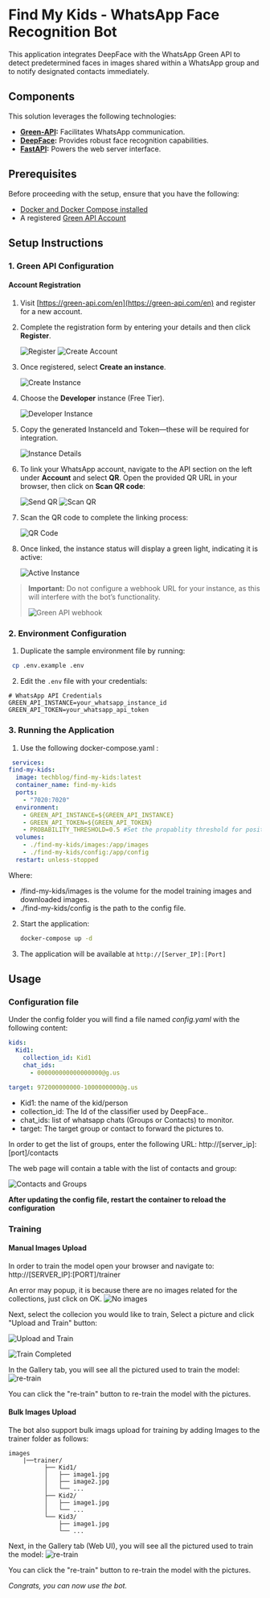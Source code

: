 # Find My Kids - WhatsApp Face Recognition Bot

This application integrates DeepFace with the WhatsApp Green API to detect predetermined faces in images shared within a WhatsApp group and to notify designated contacts immediately.

## Components

This solution leverages the following technologies:

- **[Green-API](https://green-api.com/):** Facilitates WhatsApp communication.
- **[DeepFace](https://github.com/serengil/deepface):** Provides robust face recognition capabilities.
- **[FastAPI](https://fastapi.tiangolo.com/):** Powers the web server interface.

## Prerequisites

Before proceeding with the setup, ensure that you have the following:

- [Docker and Docker Compose installed](https://medium.com/@tomer.klein/step-by-step-tutorial-installing-docker-and-docker-compose-on-ubuntu-a98a1b7aaed0)
- A registered [Green API Account](https://green-api.com/)


## Setup Instructions

### 1. Green API Configuration

#### Account Registration

1. Visit [https://green-api.com/en](https://green-api.com/en) and register for a new account.
2. Complete the registration form by entering your details and then click **Register**.

   ![Register](https://raw.githubusercontent.com/t0mer/green-api-custom-notifier/refs/heads/main/screenshots/register.png)
   ![Create Account](https://raw.githubusercontent.com/t0mer/green-api-custom-notifier/refs/heads/main/screenshots/create_acoount.png)

3. Once registered, select **Create an instance**.

   ![Create Instance](https://raw.githubusercontent.com/t0mer/green-api-custom-notifier/refs/heads/main/screenshots/create_instance.png)

4. Choose the **Developer** instance (Free Tier).

   ![Developer Instance](https://raw.githubusercontent.com/t0mer/green-api-custom-notifier/refs/heads/main/screenshots/developer_instance.png)

5. Copy the generated InstanceId and Token—these will be required for integration.

   ![Instance Details](https://raw.githubusercontent.com/t0mer/green-api-custom-notifier/refs/heads/main/screenshots/instance_details.png)

6. To link your WhatsApp account, navigate to the API section on the left under **Account** and select **QR**. Open the provided QR URL in your browser, then click on **Scan QR code**:

   ![Send QR](https://raw.githubusercontent.com/t0mer/green-api-custom-notifier/refs/heads/main/screenshots/send_qr.png)
   ![Scan QR](https://raw.githubusercontent.com/t0mer/green-api-custom-notifier/refs/heads/main/screenshots/scan_qr.png)

7. Scan the QR code to complete the linking process:

   ![QR Code](https://raw.githubusercontent.com/t0mer/green-api-custom-notifier/refs/heads/main/screenshots/qr.png)

8. Once linked, the instance status will display a green light, indicating it is active:

   ![Active Instance](https://raw.githubusercontent.com/t0mer/green-api-custom-notifier/refs/heads/main/screenshots/active_instance.png)

> **Important:** Do not configure a webhook URL for your instance, as this will interfere with the bot’s functionality.
>
> ![Green API webhook](screenshots/green-api-webhook.png)

### 2. Environment Configuration

1. Duplicate the sample environment file by running:
  ```bash
   cp .env.example .env
```

2. Edit the `.env` file with your credentials:
  ```
  # WhatsApp API Credentials
  GREEN_API_INSTANCE=your_whatsapp_instance_id
  GREEN_API_TOKEN=your_whatsapp_api_token
  ```

### 3. Running the Application

1. Use the following docker-compose.yaml :
  ```yaml
   services:
  find-my-kids:
    image: techblog/find-my-kids:latest
    container_name: find-my-kids
    ports:
      - "7020:7020"
    environment:
      - GREEN_API_INSTANCE=${GREEN_API_INSTANCE}
      - GREEN_API_TOKEN=${GREEN_API_TOKEN}
      - PROBABILITY_THRESHOLD=0.5 #Set the propablity threshold for positive face identification
    volumes:
      - ./find-my-kids/images:/app/images
      - ./find-my-kids/config:/app/config
    restart: unless-stopped 
   ```
Where:
* /find-my-kids/images is the volume for the model training images and downloaded images.
* ./find-my-kids/config is the path to the config file.


2. Start the application:
   ```bash
   docker-compose up -d
   ```

3. The application will be available at `http://[Server_IP]:[Port]`

## Usage

### Configuration file
Under the config folder you will find a file named *config.yaml* with the following content:

```yaml
kids:
  Kid1: 
    collection_id: Kid1
    chat_ids:
      - 000000000000000000@g.us

target: 972000000000-1000000000@g.us
```

* Kid1: the name of the kid/person
* collection_id: The Id of the classifier used by DeepFace..
* chat_ids: list of whatsapp chats (Groups or Contacts) to monitor.
* target: The target group or contact to forward the pictures to.

In order to get the list of groups, enter the following URL: http://[server_ip]:[port]/contacts

The web page will contain a table with the list of contacts and group:

![Contacts and Groups](screenshots/greenapi-contacts.png)

**After updating the config file, restart the container to reload the configuration**

### Training

#### Manual Images Upload

In order to train the model open your browser and navigate to: http://[SERVER_IP]:[PORT]/trainer

An error may popup, it is because there are no images related for the collections, just click on OK.
![No images](screenshots/no-images-error.png)

Next, select the collecion you would like to train, Select a picture and click "Upload and Train" button:

![Upload and Train](screenshots/upload-and-train.png)

![Train Completed](screenshots/train-completed.png)

In the Gallery tab, you will see all the pictured used to train the model:
![re-train](screenshots/re-train.png)

You can click the "re-train" button to re-train the model with the pictures.


#### Bulk Images Upload

The bot also support bulk imags upload for training by adding Images to the trainer folder as follows:

```
images
    |──trainer/
          ├── Kid1/
          │   ├── image1.jpg
          │   ├── image2.jpg
          │   └── ...
          ├── Kid2/
          │   ├── image1.jpg
          │   └── ...
          └── Kid3/
              ├── image1.jpg
              └── ...
```

Next, in the Gallery tab (Web UI), you will see all the pictured used to train the model:
![re-train](screenshots/re-train.png)

You can click the "re-train" button to re-train the model with the pictures.



*Congrats, you can now use the bot.*


